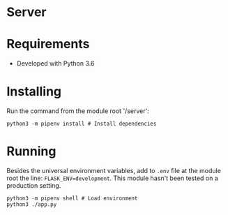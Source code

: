 # **Server**

# Requirements
- Developed with Python 3.6
# Installing
Run the command from the module root '/server':
```
python3 -m pipenv install # Install dependencies
```
# Running
Besides the universal environment variables, add to `.env` file at the module root the line: `FLASK_ENV=development`. This module hasn't been tested on a production setting.
```
python3 -m pipenv shell # Load environment
python3 ./app.py
```
